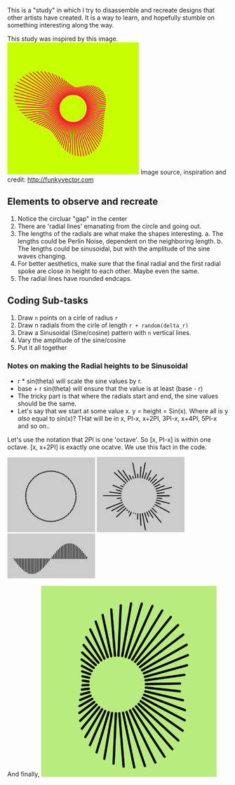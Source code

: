 This is a "study" in which I try to disassemble and recreate designs that other artists have created. It is a way to learn, and hopefully stumble on something interesting along the way.

This study was inspired by this image.
<img src="images/corona_sine_inspiration.png" width="300">
Image source, inspiration and credit: http://funkyvector.com

## Elements to observe and recreate
1. Notice the circluar "gap" in the center
2. There are 'radial lines' emanating from the circle and going out.
3. The lengths of the radials are what make the shapes interesting. 
    a. The lengths could be Perlin Noise, dependent on the neighboring length.
    b. The lengths could be sinusoidal, but with the amplitude of the sine waves changing.
4. For better aesthetics, make sure that the final radial and the first radial spoke are close in height to each other. Maybe even the same.
5. The radial lines have rounded endcaps.

## Coding Sub-tasks
1. Draw `n` points on a cirle of radius `r`
2. Draw n radials from the cirle of length `r + random(delta_r)`
3. Draw a Sinusoidal (Sine/cosine) pattern with `n` vertical lines.
4. Vary the amplitude of the sine/cosine
5. Put it all together

### Notes on making the Radial heights to be Sinusoidal

* r * sin(theta) will scale the sine values by r.
* base + r sin(theta) will ensure that the value is at least (base - r)
* The tricky part is that where the radials start and end, the sine values should be the same.
* Let's say that we start at some value x. y = height = Sin(x). Where all is y *also* equal to sin(x)? THat
will be in x, PI-x, x+2PI, 3PI-x, x+4PI, 5PI-x and so on..

Let's use the notation that 2PI is one 'octave'. So [x, PI-x] is within one octave.
[x, x+2PI] is exactly one ocatve. We use this fact in the code.

<img src="images/task_1.png" width="200">
<img src="images/task2.png" width="200">
<img src="images/task3.png" width="200">

And finally,
<img src="images/corona_study.png" width="400">

